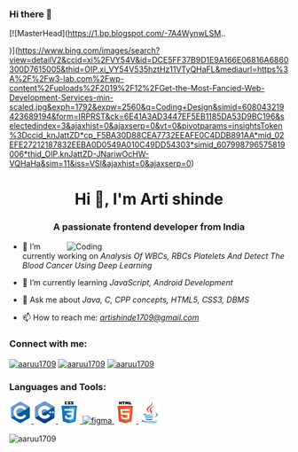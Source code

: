 ### Hi there 👋

<!--
**Aaruu1709/Aaruu1709** is a ✨ _special_ ✨ repository because its `README.md` (this file) appears on your GitHub profile.

Here are some ideas to get you started:

- 🔭 I’m currently working on ...
- 🌱 I’m currently learning ...
- 👯 I’m looking to collaborate on ...
- 🤔 I’m looking for help with ...
- 💬 Ask me about ...
- 📫 How to reach me: ...
- 😄 Pronouns: ...
- ⚡ Fun fact: ...
-->
[![MasterHead](https://1.bp.blogspot.com/-7A4WynwLSM..

)](https://www.bing.com/images/search?view=detailV2&ccid=xi%2FVY54V&id=DCE5FF37B9D1E9A166E06816A6860300D7615005&thid=OIP.xi_VY54V535hztHz11VTyQHaFL&mediaurl=https%3A%2F%2Fw3-lab.com%2Fwp-content%2Fuploads%2F2019%2F12%2FGet-the-Most-Fancied-Web-Development-Services-min-scaled.jpg&exph=1792&expw=2560&q=Coding+Design&simid=608043219423689194&form=IRPRST&ck=6E41A3AD3447EF5EB1185DA53D9BC196&selectedindex=3&ajaxhist=0&ajaxserp=0&vt=0&pivotparams=insightsToken%3Dccid_knJattZD*cp_F5BA30D88CEA7732EEAFE0C4DDB891AA*mid_02EFE27212187832EEBA0D0549A010C49DD54303*simid_607998796575819006*thid_OIP.knJattZD-JNariwOcHW-VQHaHa&sim=11&iss=VSI&ajaxhist=0&ajaxserp=0)
<h1 align="center">Hi 👋, I'm Arti shinde</h1>
<h3 align="center">A passionate frontend developer from India</h3>
<img align="right" alt="Coding" width="400" src="https://www.bing.com/images/search?view=detailV2&ccid=knJattZD&id=02EFE27212187832EEBA0D0549A010C49DD54303&thid=OIP.knJattZD-JNariwOcHW-VQHaHa&mediaurl=https%3A%2F%2Fstatic.vecteezy.com%2Fsystem%2Fresources%2Fpreviews%2F000%2F452%2F564%2Foriginal%2Fweb-design-coding-vector.jpg&exph=4500&expw=4500&q=Coding+Design&simid=607998796575819006&form=IRPRST&ck=F5BA30D88CEA7732EEAFE0C4DDB891AA&selectedindex=0&ajaxhist=0&ajaxserp=0&vt=0">

- 🔭 I’m currently working on *Analysis Of WBCs, RBCs Platelets And Detect The Blood Cancer Using Deep Learning*

- 🌱 I’m currently learning *JavaScript, Android Development*

- 💬 Ask me about *Java, C, CPP concepts, HTML5, CSS3, DBMS*

- 📫 How to reach me: *artishinde1709@gmail.com*

<h3 align="left">Connect with me:</h3>
<p align="left">
<a href="https://linkedin.com/in/aaruu1709" target="blank"><img align="center" src="https://raw.githubusercontent.com/rahuldkjain/github-profile-readme-generator/master/src/images/icons/Social/linked-in-alt.svg" alt="aaruu1709" height="30" width="40" /></a>
<a href="https://instagram.com/aaruu1709" target="blank"><img align="center" src="https://raw.githubusercontent.com/rahuldkjain/github-profile-readme-generator/master/src/images/icons/Social/instagram.svg" alt="aaruu1709" height="30" width="40" /></a>
<a href="https://www.leetcode.com/aaruu1709" target="blank"><img align="center" src="https://raw.githubusercontent.com/rahuldkjain/github-profile-readme-generator/master/src/images/icons/Social/leet-code.svg" alt="aaruu1709" height="30" width="40" /></a>
</p>

<h3 align="left">Languages and Tools:</h3>
<p align="left"> <a href="https://www.cprogramming.com/" target="_blank" rel="noreferrer"> <img src="https://raw.githubusercontent.com/devicons/devicon/master/icons/c/c-original.svg" alt="c" width="40" height="40"/> </a> <a href="https://www.w3schools.com/cpp/" target="_blank" rel="noreferrer"> <img src="https://raw.githubusercontent.com/devicons/devicon/master/icons/cplusplus/cplusplus-original.svg" alt="cplusplus" width="40" height="40"/> </a> <a href="https://www.w3schools.com/css/" target="_blank" rel="noreferrer"> <img src="https://raw.githubusercontent.com/devicons/devicon/master/icons/css3/css3-original-wordmark.svg" alt="css3" width="40" height="40"/> </a> <a href="https://www.figma.com/" target="_blank" rel="noreferrer"> <img src="https://www.vectorlogo.zone/logos/figma/figma-icon.svg" alt="figma" width="40" height="40"/> </a> <a href="https://www.w3.org/html/" target="_blank" rel="noreferrer"> <img src="https://raw.githubusercontent.com/devicons/devicon/master/icons/html5/html5-original-wordmark.svg" alt="html5" width="40" height="40"/> </a> <a href="https://www.java.com" target="_blank" rel="noreferrer"> <img src="https://raw.githubusercontent.com/devicons/devicon/master/icons/java/java-original.svg" alt="java" width="40" height="40"/> </a> </p>

<p><img align="center" src="https://github-readme-stats.vercel.app/api/top-langs?username=aaruu1709&show_icons=true&locale=en&layout=compact" alt="aaruu1709" /></p>
